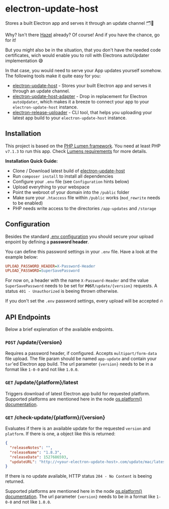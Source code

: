 # electron-update-host
Stores a built Electron app and serves it through an update channel 🗂🔄

Why? Isn't there [Hazel](https://github.com/zeit/hazel) already?
Of course! And if you have the chance, go for it!

But you might also be in the situation, that you don't have the needed code certificates, wich would enable you to roll with Electrons autoUpdater implementation 😅

In that case, you would need to serve your App updates yourself somehow. The following tools make it quite easy for you:

- [electron-update-host](https://github.com/SMenigat/electron-update-host) - Stores your built Electron app and serves it through an update channel.
- [electron-update-host-adapter](https://github.com/SMenigat/electron-update-host-adapter) - Drop in replacement for Electron `autoUpdater`, which makes it a breeze to connect your app to your `electron-update-host` instance.
- [electron-release-uploader](https://github.com/SMenigat/electron-release-uploader) - CLI tool, that helps you uploading your latest app build to your `electron-update-host` instance.

## Installation
This project is based on the [PHP Lumen framework](https://lumen.laravel.com/).
You need at least PHP `v7.1.3` to run this app. Check [Lumens requirements](https://lumen.laravel.com/docs/5.6#server-requirements) for more details.

**Installation Quick Guide:**

- Clone / Download latest build of [electron-update-host](https://github.com/SMenigat/electron-update-host)
- Run `composer install` to install all dependencies
- Configure your `.env` file (see `Configuration` hints below)
- Upload everything to your webspace
- Point the webroot of your domain into the `/public` folder
- Make sure your `.htaccess` file within `/public` works (`mod_rewrite` needs to be enabled)
- PHP needs write access to the directories `/app-updates` and `/storage`

## Configuration
Besides the standard [.env configuration](https://lumen.laravel.com/docs/5.2/configuration#environment-configuration) you should secure your upload enpoint by defining a **password header**.

You can define this password settings in your `.env` file. Have a look at the example below:

```INI
UPLOAD_PASSWORD_HEADER=X-Password-Header
UPLOAD_PASSWORD=SuperSavePassword
```

For now on, a header with the name `X-Password-Header` and the value `SuperSavePassword` needs to be set for **`POST`**`/update/{version}` requests. A status `401 - Unauthorized` is beeing thrown otherwise. 

If you don't set the `.env` password settings, every upload will be accepted 🔥


## API Endpoints
Below a brief explenation of the available endpoints. 

### `POST` /update/{version}
Requires a password header, if configured.
Accepts `multipart/form-data` file upload. The file param should be named `app-update` and contain your `tar`'ed Electron app build.
The url parameter `{version}` needs to be in a format like `1-0-0` and not like `1.0.0`.

### `GET` /update/{platform}/latest
Triggers download of latest Electron app build for requested platform. 
Supported platforms are mentioned here in the node [os.platform() documentation](https://nodejs.org/api/os.html#os_os_platform).

### `GET` /check-update/{platform}/{version}
Evaluates if there is an available update for the requested `version` and `platform`.
If there is one, a object like this is returned:

```JSON
{
  "releaseNotes": "",
  "releaseName": "1.8.3",
  "releaseDate": 1527686593,
  "updateURL": "http://<your-electron-update-host>.com/update/mac/latest"
}
```

If there is no update available, HTTP status `204 - No Content` is beeing returned.

Supported platforms are mentioned here in the node [os.platform() documentation](https://nodejs.org/api/os.html#os_os_platform).
The url parameter `{version}` needs to be in a format like `1-0-0` and not like `1.0.0`.





